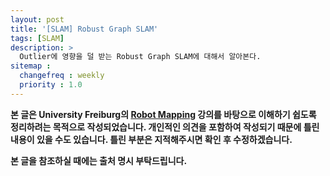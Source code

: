 ```yaml
---
layout: post
title: '[SLAM] Robust Graph SLAM'
tags: [SLAM]
description: >
  Outlier에 영향을 덜 받는 Robust Graph SLAM에 대해서 알아본다.
sitemap :
  changefreq : weekly
  priority : 1.0
---
```


**본 글은 University Freiburg의 [Robot Mapping](http://ais.informatik.uni-freiburg.de/teaching/ws13/mapping/) 강의를 바탕으로 이해하기 쉽도록 정리하려는 목적으로 작성되었습니다. 개인적인 의견을 포함하여 작성되기 때문에 틀린 내용이 있을 수도 있습니다. 틀린 부분은 지적해주시면 확인 후 수정하겠습니다.**





**본 글을 참조하실 때에는 출처 명시 부탁드립니다.**
